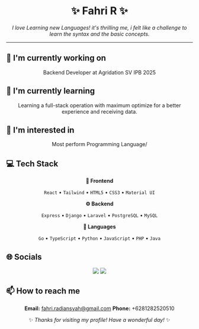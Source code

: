 <div align="center">

# ✨ Fahri R ✨

<p><em>I love Learning new Languages! it's thrilling me, i felt like a challenge to learn the syntax and the basic concepts.</em></p>

<hr>

</div>

## 🔭 I'm currently working on

<div align="center"><p>Backend Developer at Agridation SV IPB 2025</p></div>

## 🌱 I'm currently learning

<div align="center"><p>Learning a full-stack operation with maximum optimize for a better experience and receiving data.</p></div>

## 👀 I'm interested in

<div align="center"><p>Most perform Programming Language/</p></div>

## 💻 Tech Stack

<div align="center">

**🎨 Frontend**

`React` • `Tailwind` • `HTML5` • `CSS3` • `Material UI`

**⚙️ Backend**

`Express` • `Django` • `Laravel` • `PostgreSQL` • `MySQL`

**💬 Languages**

`Go` • `TypeScript` • `Python` • `JavaScript` • `PHP` • `Java`

</div>

## 🌐 Socials

<div align="center">

<a href="https://github.com/takumifahri"><img src="https://img.shields.io/badge/github-%23121011.svg?style=for-the-badge&logo=github&logoColor=white"></a> <a href="www.linkedin.com/in/fahri-radiansyah-82b135295"><img src="https://img.shields.io/badge/linkedin-%230077B5.svg?style=for-the-badge&logo=linkedin&logoColor=white"></a> 

</div>

## 📫 How to reach me

<div align="center">

**Email:** fahri.radiansyah@gmail.com
**Phone:** +6281282520510

</div>

<div align="center">

✨ *Thanks for visiting my profile! Have a wonderful day!* ✨

</div>
